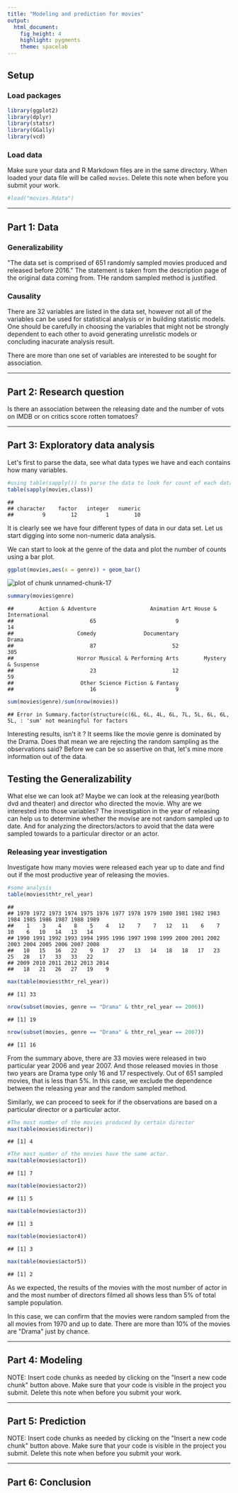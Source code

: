 ```yaml
---
title: "Modeling and prediction for movies"
output: 
  html_document: 
    fig_height: 4
    highlight: pygments
    theme: spacelab
---
```


## Setup

### Load packages


```r
library(ggplot2)
library(dplyr)
library(statsr)
library(GGally)
library(vcd)
```

### Load data

Make sure your data and R Markdown files are in the same directory. When loaded
your data file will be called `movies`. Delete this note when before you submit 
your work. 


```r
#load("movies.Rdata")
```



* * *

## Part 1: Data

### Generalizability
"The data set is comprised of 651 randomly sampled movies produced and released before 2016." The statement is taken from the description page of the original data coming from. THe random sampled method is justified. 

### Causality 
There are 32 variables are listed in the data set, however not all of the variables can be used for statistical analysis or in building statistic models. One should be carefully in choosing the variables that might not be strongly dependent to each other to avoid generating unrelistic models or concluding inacurate analysis result. 

There are more than one set of variables are interested to be sought for association. 


* * *

## Part 2: Research question
Is there an association between the releasing date and the number of vots on IMDB or on critics score rotten tomatoes?

* * *

## Part 3: Exploratory data analysis
Let's first to parse the data, see what data types we have and each contains how many variables.


```r
#using table(sapply()) to parse the data to look for count of each data type
table(sapply(movies,class))
```

```
## 
## character    factor   integer   numeric 
##         9        12         1        10
```
It is clearly see we have four different types of data in our data set. Let us start digging into some non-numeric data analysis.

We can start to look at the genre of the data and plot the number of counts using a bar plot.

```r
ggplot(movies,aes(x = genre)) + geom_bar()
```

![plot of chunk unnamed-chunk-17](figure/unnamed-chunk-17-1.png)

```r
summary(movies$genre)
```

```
##        Action & Adventure                 Animation Art House & International 
##                        65                         9                        14 
##                    Comedy               Documentary                     Drama 
##                        87                        52                       305 
##                    Horror Musical & Performing Arts        Mystery & Suspense 
##                        23                        12                        59 
##                     Other Science Fiction & Fantasy 
##                        16                         9
```

```r
sum(movies$genre)/sum(nrow(movies))
```

```
## Error in Summary.factor(structure(c(6L, 6L, 4L, 6L, 7L, 5L, 6L, 6L, 5L, : 'sum' not meaningful for factors
```
Interesting results, isn't it ? It seems like the movie genre is dominated by the Drama. Does that mean we are rejecting the random sampling as the observations said? Before we can be so assertive on that, let's mine more information out of the data.

## Testing the Generalizability
What else we can look at? Maybe we can look at the releasing year(both dvd and theater) and director who directed the movie. Why are we interested into those variables? The investigation in the year of releasing can help us to determine whether the movise are not random sampled up to date. And for analyzing the directors/actors to avoid that the data were sampled towards to a particular director or an actor.

### Releasing year investigation
Investigate how many movies were released each year up to date and find out if the most productive year of releasing the movies.

```r
#some analysis
table(movies$thtr_rel_year)
```

```
## 
## 1970 1972 1973 1974 1975 1976 1977 1978 1979 1980 1981 1982 1983 1984 1985 1986 1987 1988 1989 
##    1    3    4    8    5    4   12    7    7   12   11    6    7   10    6   10   14   13   14 
## 1990 1991 1992 1993 1994 1995 1996 1997 1998 1999 2000 2001 2002 2003 2004 2005 2006 2007 2008 
##   10   15   16   22    9   17   27   13   14   18   18   17   23   25   28   17   33   33   22 
## 2009 2010 2011 2012 2013 2014 
##   18   21   26   27   19    9
```

```r
max(table(movies$thtr_rel_year))
```

```
## [1] 33
```

```r
nrow(subset(movies, genre == "Drama" & thtr_rel_year == 2006))
```

```
## [1] 19
```

```r
nrow(subset(movies, genre == "Drama" & thtr_rel_year == 2007))
```

```
## [1] 16
```
From the summary above, there are 33 movies were released in two particular year 2006 and year 2007. And those released movies in those two years are Drama type only 16 and 17 respectively. Out of 651 sampled movies, that is less than 5%. In this case, we exclude the dependence between the releasing year and the random sampled method.

Similarly, we can proceed to seek for if the observations are based on a particular director or a particular actor.

```r
#The most number of the movies produced by certain director
max(table(movies$director))
```

```
## [1] 4
```

```r
#The most number of the movies have the same actor. 
max(table(movies$actor1))
```

```
## [1] 7
```

```r
max(table(movies$actor2))
```

```
## [1] 5
```

```r
max(table(movies$actor3))
```

```
## [1] 3
```

```r
max(table(movies$actor4))
```

```
## [1] 3
```

```r
max(table(movies$actor5))
```

```
## [1] 2
```
As we expected, the results of the movies with the most number of actor in and the most number of directors filmed all shows less than 5% of total sample population.

In this case, we can confirm that the movies were random sampled from the all movies from 1970 and up to date. There are more than 10% of the movies are "Drama" just by chance.



* * *

## Part 4: Modeling

NOTE: Insert code chunks as needed by clicking on the "Insert a new code chunk" 
button above. Make sure that your code is visible in the project you submit. 
Delete this note when before you submit your work.

* * *

## Part 5: Prediction

NOTE: Insert code chunks as needed by clicking on the "Insert a new code chunk" 
button above. Make sure that your code is visible in the project you submit. 
Delete this note when before you submit your work.

* * *

## Part 6: Conclusion

